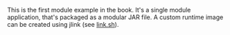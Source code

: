 This is the first module example in the book. It's a single module application, that's packaged as a modular JAR file.
A custom runtime image can be created using jlink (see [link.sh](link.sh)).